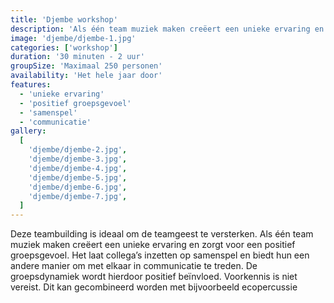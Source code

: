 ```yaml
---
title: 'Djembe workshop'
description: 'Als één team muziek maken creëert een unieke ervaring en zorgt voor een positief groepsgevoel.'
image: 'djembe/djembe-1.jpg'
categories: ['workshop']
duration: '30 minuten - 2 uur'
groupSize: 'Maximaal 250 personen'
availability: 'Het hele jaar door'
features:
  - 'unieke ervaring'
  - 'positief groepsgevoel'
  - 'samenspel'
  - 'communicatie'
gallery:
  [
    'djembe/djembe-2.jpg',
    'djembe/djembe-3.jpg',
    'djembe/djembe-4.jpg',
    'djembe/djembe-5.jpg',
    'djembe/djembe-6.jpg',
    'djembe/djembe-7.jpg',
  ]
---
```


Deze teambuilding is ideaal om de teamgeest te versterken. Als één team muziek maken creëert een unieke ervaring en zorgt voor een positief groepsgevoel. Het laat collega’s inzetten op samenspel en biedt hun een andere manier om met elkaar in communicatie te treden. De groepsdynamiek wordt hierdoor positief beïnvloed. Voorkennis is niet vereist. Dit kan gecombineerd worden met bijvoorbeeld ecopercussie
